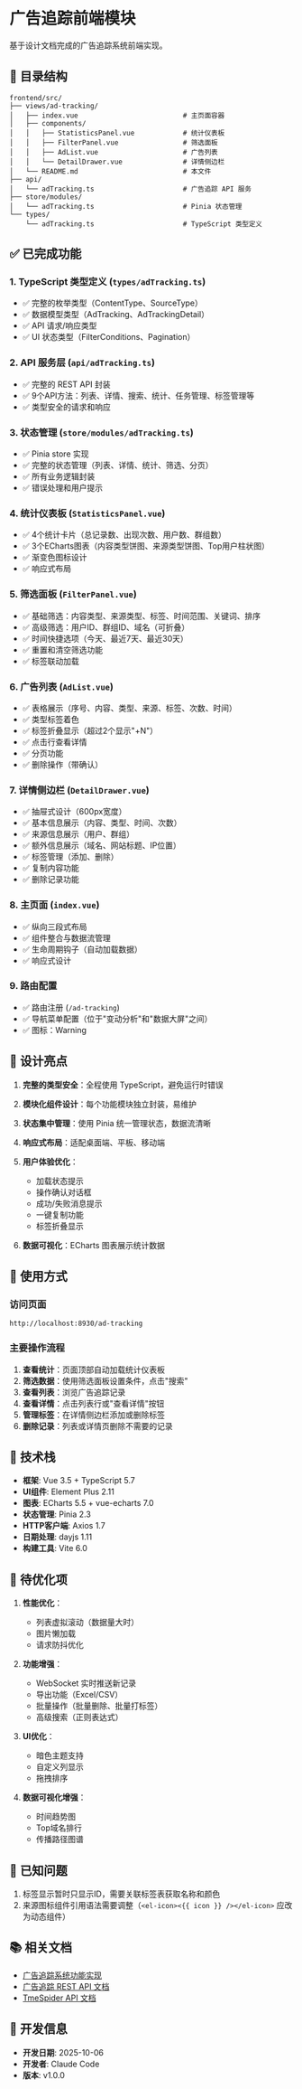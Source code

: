 # 广告追踪前端模块

基于设计文档完成的广告追踪系统前端实现。

## 📁 目录结构

```
frontend/src/
├── views/ad-tracking/
│   ├── index.vue                          # 主页面容器
│   ├── components/
│   │   ├── StatisticsPanel.vue            # 统计仪表板
│   │   ├── FilterPanel.vue                # 筛选面板
│   │   ├── AdList.vue                     # 广告列表
│   │   └── DetailDrawer.vue               # 详情侧边栏
│   └── README.md                          # 本文件
├── api/
│   └── adTracking.ts                      # 广告追踪 API 服务
├── store/modules/
│   └── adTracking.ts                      # Pinia 状态管理
└── types/
    └── adTracking.ts                      # TypeScript 类型定义
```

## ✅ 已完成功能

### 1. TypeScript 类型定义 (`types/adTracking.ts`)
- ✅ 完整的枚举类型（ContentType、SourceType）
- ✅ 数据模型类型（AdTracking、AdTrackingDetail）
- ✅ API 请求/响应类型
- ✅ UI 状态类型（FilterConditions、Pagination）

### 2. API 服务层 (`api/adTracking.ts`)
- ✅ 完整的 REST API 封装
- ✅ 9个API方法：列表、详情、搜索、统计、任务管理、标签管理等
- ✅ 类型安全的请求和响应

### 3. 状态管理 (`store/modules/adTracking.ts`)
- ✅ Pinia store 实现
- ✅ 完整的状态管理（列表、详情、统计、筛选、分页）
- ✅ 所有业务逻辑封装
- ✅ 错误处理和用户提示

### 4. 统计仪表板 (`StatisticsPanel.vue`)
- ✅ 4个统计卡片（总记录数、出现次数、用户数、群组数）
- ✅ 3个ECharts图表（内容类型饼图、来源类型饼图、Top用户柱状图）
- ✅ 渐变色图标设计
- ✅ 响应式布局

### 5. 筛选面板 (`FilterPanel.vue`)
- ✅ 基础筛选：内容类型、来源类型、标签、时间范围、关键词、排序
- ✅ 高级筛选：用户ID、群组ID、域名（可折叠）
- ✅ 时间快捷选项（今天、最近7天、最近30天）
- ✅ 重置和清空筛选功能
- ✅ 标签联动加载

### 6. 广告列表 (`AdList.vue`)
- ✅ 表格展示（序号、内容、类型、来源、标签、次数、时间）
- ✅ 类型标签着色
- ✅ 标签折叠显示（超过2个显示"+N"）
- ✅ 点击行查看详情
- ✅ 分页功能
- ✅ 删除操作（带确认）

### 7. 详情侧边栏 (`DetailDrawer.vue`)
- ✅ 抽屉式设计（600px宽度）
- ✅ 基本信息展示（内容、类型、时间、次数）
- ✅ 来源信息展示（用户、群组）
- ✅ 额外信息展示（域名、网站标题、IP位置）
- ✅ 标签管理（添加、删除）
- ✅ 复制内容功能
- ✅ 删除记录功能

### 8. 主页面 (`index.vue`)
- ✅ 纵向三段式布局
- ✅ 组件整合与数据流管理
- ✅ 生命周期钩子（自动加载数据）
- ✅ 响应式设计

### 9. 路由配置
- ✅ 路由注册 (`/ad-tracking`)
- ✅ 导航菜单配置（位于"变动分析"和"数据大屏"之间）
- ✅ 图标：Warning

## 🎨 设计亮点

1. **完整的类型安全**：全程使用 TypeScript，避免运行时错误
2. **模块化组件设计**：每个功能模块独立封装，易维护
3. **状态集中管理**：使用 Pinia 统一管理状态，数据流清晰
4. **响应式布局**：适配桌面端、平板、移动端
5. **用户体验优化**：
   - 加载状态提示
   - 操作确认对话框
   - 成功/失败消息提示
   - 一键复制功能
   - 标签折叠显示

6. **数据可视化**：ECharts 图表展示统计数据

## 🚀 使用方式

### 访问页面
```
http://localhost:8930/ad-tracking
```

### 主要操作流程

1. **查看统计**：页面顶部自动加载统计仪表板
2. **筛选数据**：使用筛选面板设置条件，点击"搜索"
3. **查看列表**：浏览广告追踪记录
4. **查看详情**：点击列表行或"查看详情"按钮
5. **管理标签**：在详情侧边栏添加或删除标签
6. **删除记录**：列表或详情页删除不需要的记录

## 📝 技术栈

- **框架**: Vue 3.5 + TypeScript 5.7
- **UI组件**: Element Plus 2.11
- **图表**: ECharts 5.5 + vue-echarts 7.0
- **状态管理**: Pinia 2.3
- **HTTP客户端**: Axios 1.7
- **日期处理**: dayjs 1.11
- **构建工具**: Vite 6.0

## 🔧 待优化项

1. **性能优化**：
   - 列表虚拟滚动（数据量大时）
   - 图片懒加载
   - 请求防抖优化

2. **功能增强**：
   - WebSocket 实时推送新记录
   - 导出功能（Excel/CSV）
   - 批量操作（批量删除、批量打标签）
   - 高级搜索（正则表达式）

3. **UI优化**：
   - 暗色主题支持
   - 自定义列显示
   - 拖拽排序

4. **数据可视化增强**：
   - 时间趋势图
   - Top域名排行
   - 传播路径图谱

## 🐛 已知问题

1. 标签显示暂时只显示ID，需要关联标签表获取名称和颜色
2. 来源图标组件引用语法需要调整（`<el-icon><{{ icon }} /></el-icon>` 应改为动态组件）

## 📚 相关文档

- [广告追踪系统功能实现](../../../docs/features/ad-tracking-system.md)
- [广告追踪 REST API 文档](../../../docs/api/ad-tracking-rest-api.md)
- [TmeSpider API 文档](../../../docs/api/ad-tracking-api.md)

## 👥 开发信息

- **开发日期**: 2025-10-06
- **开发者**: Claude Code
- **版本**: v1.0.0
